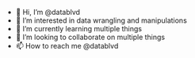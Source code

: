 - 👋 Hi, I’m @datablvd
- 👀 I’m interested in data wrangling and manipulations
- 🌱 I’m currently learning multiple things
- 💞️ I’m looking to collaborate on multiple things
- 📫 How to reach me @datablvd

<!---
datablvd/datablvd is a ✨ special ✨ repository because its `README.md` (this file) appears on your GitHub profile.
You can click the Preview link to take a look at your changes.
--->
